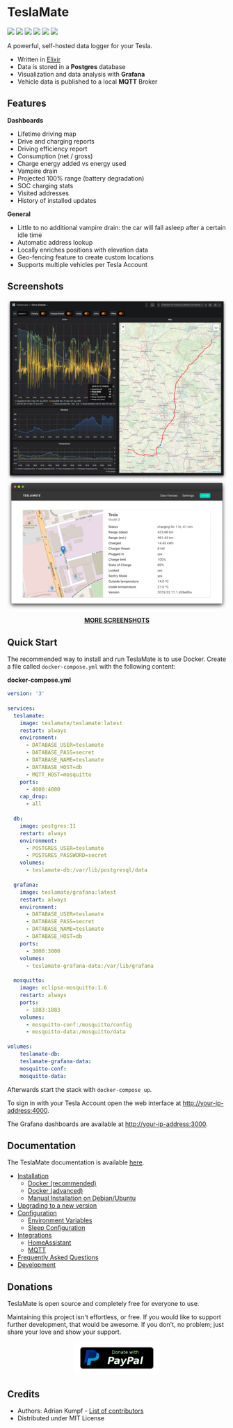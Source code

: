 # TeslaMate

[![](https://travis-ci.org/adriankumpf/teslamate.svg?branch=master)](https://travis-ci.org/adriankumpf/teslamate)
[![](https://coveralls.io/repos/github/adriankumpf/teslamate/badge.svg?branch=master)](https://coveralls.io/github/adriankumpf/teslamate?branch=master)
[![](https://images.microbadger.com/badges/version/teslamate/teslamate.svg)](https://hub.docker.com/r/teslamate/teslamate)
[![](https://images.microbadger.com/badges/image/teslamate/teslamate.svg)](https://microbadger.com/images/teslamate/teslamate)
[![](https://img.shields.io/docker/pulls/teslamate/teslamate?color=%23099cec)](https://hub.docker.com/r/teslamate/teslamate)
[![](https://img.shields.io/badge/Donate-PayPal-ff69b4.svg)](https://www.paypal.com/cgi-bin/webscr?cmd=_s-xclick&hosted_button_id=YE4CPXRAV9CVL&source=url)

A powerful, self-hosted data logger for your Tesla.

- Written in [Elixir](https://elixir-lang.org/)
- Data is stored in a **Postgres** database
- Visualization and data analysis with **Grafana**
- Vehicle data is published to a local **MQTT** Broker

## Features

**Dashboards**

- Lifetime driving map
- Drive and charging reports
- Driving efficiency report
- Consumption (net / gross)
- Charge energy added vs energy used
- Vampire drain
- Projected 100% range (battery degradation)
- SOC charging stats
- Visited addresses
- History of installed updates

**General**

- Little to no additional vampire drain: the car will fall asleep after a certain idle time
- Automatic address lookup
- Locally enriches positions with elevation data
- Geo-fencing feature to create custom locations
- Supports multiple vehicles per Tesla Account

## Screenshots

![Drive Details](/docs/screenshots/drive.png)
![Web Interface](/docs/screenshots/web_interface.png)

<p align="center">
  <strong><a href="/docs/screenshots.md">MORE SCREENSHOTS</a></strong>
</p>

## Quick Start

The recommended way to install and run TeslaMate is to use Docker. Create a file called `docker-compose.yml` with the following content:

**docker-compose.yml**

```YAML
version: '3'

services:
  teslamate:
    image: teslamate/teslamate:latest
    restart: always
    environment:
      - DATABASE_USER=teslamate
      - DATABASE_PASS=secret
      - DATABASE_NAME=teslamate
      - DATABASE_HOST=db
      - MQTT_HOST=mosquitto
    ports:
      - 4000:4000
    cap_drop:
      - all

  db:
    image: postgres:11
    restart: always
    environment:
      - POSTGRES_USER=teslamate
      - POSTGRES_PASSWORD=secret
    volumes:
      - teslamate-db:/var/lib/postgresql/data

  grafana:
    image: teslamate/grafana:latest
    restart: always
    environment:
      - DATABASE_USER=teslamate
      - DATABASE_PASS=secret
      - DATABASE_NAME=teslamate
      - DATABASE_HOST=db
    ports:
      - 3000:3000
    volumes:
      - teslamate-grafana-data:/var/lib/grafana

  mosquitto:
    image: eclipse-mosquitto:1.6
    restart: always
    ports:
      - 1883:1883
    volumes:
      - mosquitto-conf:/mosquitto/config
      - mosquitto-data:/mosquitto/data

volumes:
    teslamate-db:
    teslamate-grafana-data:
    mosquitto-conf:
    mosquitto-data:
```

Afterwards start the stack with `docker-compose up`.

To sign in with your Tesla Account open the web interface at [http://your-ip-address:4000](http://localhost:4000).

The Grafana dashboards are available at [http://your-ip-address:3000](http://localhost:3000).

## Documentation

The TeslaMate documentation is available [here](docs/README.md).

- [Installation](docs/README.md#installation)
  - [Docker (recommended)](docs/installation/docker.md)
  - [Docker (advanced)](docs/installation/docker_advanced.md)
  - [Manual Installation on Debian/Ubuntu](docs/installation/debian.md)
- [Upgrading to a new version](docs/upgrading.md)
- [Configuration](docs/README.md#configuration)
  - [Environment Variables](docs/configuration/environment_variables.md)
  - [Sleep Configuration](docs/configuration/sleep.md)
- [Integrations](docs/README.md#integrations)
  - [HomeAssistant](docs/integrations/home_assistant.md)
  - [MQTT](docs/integrations/mqtt.md)
- [Frequently Asked Questions](docs/faq.md)
- [Development](docs/development.md)

## Donations

TeslaMate is open source and completely free for everyone to use.

Maintaining this project isn't effortless, or free. If you would like to
support further development, that would be awesome. If you don't, no problem;
just share your love and show your support.

<p align="center">
  <a href="https://www.paypal.com/cgi-bin/webscr?cmd=_s-xclick&hosted_button_id=YE4CPXRAV9CVL&source=url">
    <img src="docs/images/paypal-donate-button.png" alt="Donate with PayPal" />
  </a>
</p>

## Credits

- Authors: Adrian Kumpf - [List of contributors](https://github.com/adriankumpf/teslamate/graphs/contributors)
- Distributed under MIT License
